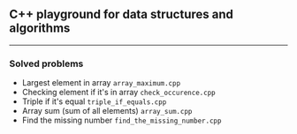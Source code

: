 ## C++ playground for data structures and algorithms

---

### Solved problems

- Largest element in array `array_maximum.cpp`
- Checking element if it's in array `check_occurence.cpp`
- Triple if it's equal `triple_if_equals.cpp`
- Array sum (sum of all elements) `array_sum.cpp`
- Find the missing number `find_the_missing_number.cpp`
